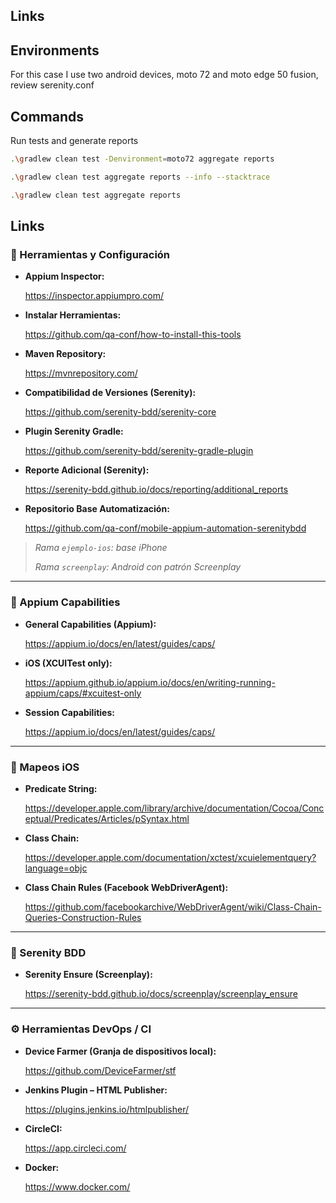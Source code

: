 

## Links



## Environments

For this case I use two android devices, moto 72 and moto edge 50 fusion, review serenity.conf 

## Commands

Run tests and generate reports

```bash
.\gradlew clean test -Denvironment=moto72 aggregate reports
```

```bash
.\gradlew clean test aggregate reports --info --stacktrace
```

```bash
.\gradlew clean test aggregate reports
```

## Links

### 🔧 Herramientas y Configuración

- **Appium Inspector:**

  https://inspector.appiumpro.com/

- **Instalar Herramientas:**

  https://github.com/qa-conf/how-to-install-this-tools

- **Maven Repository:**

  https://mvnrepository.com/

- **Compatibilidad de Versiones (Serenity):**

  https://github.com/serenity-bdd/serenity-core

- **Plugin Serenity Gradle:**

  https://github.com/serenity-bdd/serenity-gradle-plugin

- **Reporte Adicional (Serenity):**

  https://serenity-bdd.github.io/docs/reporting/additional_reports

- **Repositorio Base Automatización:**

  https://github.com/qa-conf/mobile-appium-automation-serenitybdd


> *Rama `ejemplo-ios`: base iPhone*
>
> *Rama `screenplay`: Android con patrón Screenplay*

---

### 📱 Appium Capabilities

- **General Capabilities (Appium):**

  https://appium.io/docs/en/latest/guides/caps/

- **iOS (XCUITest only):**

  https://appium.github.io/appium.io/docs/en/writing-running-appium/caps/#xcuitest-only

- **Session Capabilities:**

  https://appium.io/docs/en/latest/guides/caps/


---

### 🍏 Mapeos iOS

- **Predicate String:**

  https://developer.apple.com/library/archive/documentation/Cocoa/Conceptual/Predicates/Articles/pSyntax.html

- **Class Chain:**

  https://developer.apple.com/documentation/xctest/xcuielementquery?language=objc

- **Class Chain Rules (Facebook WebDriverAgent):**

  https://github.com/facebookarchive/WebDriverAgent/wiki/Class-Chain-Queries-Construction-Rules


---

### 🧪 Serenity BDD

- **Serenity Ensure (Screenplay):**

  https://serenity-bdd.github.io/docs/screenplay/screenplay_ensure


---

### ⚙️ Herramientas DevOps / CI

- **Device Farmer (Granja de dispositivos local):**

  https://github.com/DeviceFarmer/stf

- **Jenkins Plugin – HTML Publisher:**

  https://plugins.jenkins.io/htmlpublisher/

- **CircleCI:**

  https://app.circleci.com/

- **Docker:**

  https://www.docker.com/